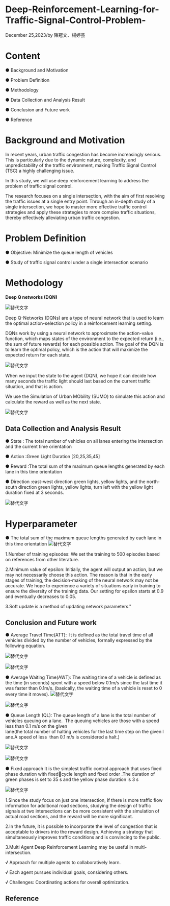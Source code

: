 # Deep-Reinforcement-Learning-for-Traffic-Signal-Control-Problem-
December 25,2023/by 陳冠文、楊婷芸
# Content
● Background and Motivation

● Problem Definition

● Methodology

● Data Collection and Analysis Result

● Conclusion and Future work  

● Reference  
# Background and Motivation
In recent years, urban traffic congestion has become increasingly serious. This is particularly due to the dynamic nature, complexity, and unpredictability of the traffic environment, making Traffic Signal Control (TSC) a highly challenging issue.

In this study, we will use deep reinforcement learning to address the problem of traffic signal control. 

The research focuses on a single intersection, with the aim of first resolving the traffic issues at a single entry point. 
Through an in-depth study of a single intersection, we hope to master more effective traffic control strategies and apply these strategies to more complex traffic situations, thereby effectively alleviating urban traffic congestion.
# Problem Definition
● Objective: Minimize the queue length of vehicles​

● Study of traffic signal control under a single intersection scenario​

# Methodology
**Deep Q networks (DQN)​**

![替代文字](https://github.com/YUN0626/Deep-Reinforcement-Learning-for-Traffic-Signal-Control-Problem-/blob/main/Figure/DQN.jpg)



Deep Q-Networks (DQNs) are a type of neural network that is used to learn the optimal action-selection policy in a reinforcement learning setting.​

DQNs work by using a neural network to approximate the action-value function, which maps states of the environment to the expected return (i.e., the sum of future rewards) for each possible action. The goal of the DQN is to learn the optimal policy, which is the action that will maximize the expected return for each state.​

![替代文字](https://github.com/YUN0626/Deep-Reinforcement-Learning-for-Traffic-Signal-Control-Problem-/blob/main/Figure/ora-rl.jpg)


When we input the state to the agent (DQN), we hope it can decide how many seconds the traffic light should last based on the current traffic situation, and that is action.​

We use the Simulation of Urban MObility (SUMO) to simulate this action and calculate the reward as well as the next state. ​

![替代文字](https://github.com/YUN0626/Deep-Reinforcement-Learning-for-Traffic-Signal-Control-Problem-/blob/main/Figure/sumo.jpg)


## Data Collection and Analysis Result
● State : The total number of vehicles on all lanes entering the intersection and the current time orientation

● Action :Green Light Duration [20,25,35,45]

● Reward :The total sum of the maximum queue lengths generated by each lane in this time orientation

● Direction :east-west direction green lights, yellow lights, and the north-south direction green lights, yellow lights, turn left  with the yellow light duration fixed at 3 seconds. 

![替代文字](https://github.com/YUN0626/Deep-Reinforcement-Learning-for-Traffic-Signal-Control-Problem-/blob/main/Figure/Direction.jpg)


# Hyperparameter

● The total sum of the maximum queue lengths generated by each lane in this time orientation
 ![替代文字](https://github.com/YUN0626/Deep-Reinforcement-Learning-for-Traffic-Signal-Control-Problem-/blob/main/Figure/Hyperparameter.jpg)


1.Number of training episodes: We set the training to 500 episodes based on references from other literature.

2.Minimum value of epsilon: Initially, the agent will output an action, but we may not necessarily choose this action. 
The reason is that in the early stages of training, the decision-making of the neural network may not be accurate. 
We hope to experience a variety of situations early in training to ensure the diversity of the training data. Our setting for epsilon starts at 0.9 and eventually decreases to 0.05.

3.Soft update is a method of updating network parameters."

## Conclusion and Future work  
● Average Travel Time(ATT):
 It is defined as the total travel time of all vehicles divided by the number of vehicles, formally expressed by the following equation.
 
 ![替代文字](https://github.com/YUN0626/Deep-Reinforcement-Learning-for-Traffic-Signal-Control-Problem-/blob/main/Figure/ATT.jpg)

![替代文字](https://github.com/YUN0626/Deep-Reinforcement-Learning-for-Traffic-Signal-Control-Problem-/blob/main/Figure/travel%20time.png)


● Average Waiting Time(AWT):
The waiting time of a vehicle is defined as the time (in seconds) spent with a speed below 0.1m/s since the last time it was faster than 0.1m/s.
(basically, the waiting time of a vehicle is reset to 0 every time it moves).
![替代文字](https://github.com/YUN0626/Deep-Reinforcement-Learning-for-Traffic-Signal-Control-Problem-/blob/main/Figure/AWT.jpg)

![替代文字](https://github.com/YUN0626/Deep-Reinforcement-Learning-for-Traffic-Signal-Control-Problem-/blob/main/Figure/waitingtime.png)

● Queue Length (QL):
The queue length of a lane is the total number of vehicles queuing on a lane. 
The queuing vehicles are those with a speed less than 0.1 m/s on the given lane(the total number of halting vehicles for the last time step on the given lane.A speed of less  than 0.1 m/s is considered a halt.)

![替代文字](https://github.com/YUN0626/Deep-Reinforcement-Learning-for-Traffic-Signal-Control-Problem-/blob/main/Figure/QL.jpg)

![替代文字](https://github.com/YUN0626/Deep-Reinforcement-Learning-for-Traffic-Signal-Control-Problem-/blob/main/Figure/queuelength.png)


● Fixed approach
It is the simplest traffic control approach that uses fixed phase duration with fixedcycle length and fixed order .The duration of green phases is set to 35 s and the yellow phase duration is 3 s


![替代文字](https://github.com/YUN0626/Deep-Reinforcement-Learning-for-Traffic-Signal-Control-Problem-/blob/main/Figure/%E6%AF%94%E8%BC%83.jpg)


1.Since the study focus on just one intersection, If there is more traffic flow information for additional road sections,
studying the design of traffic signals at two intersections can be more consistent with the simulation of actual road sections, and the reward will be more significant.

2.In the future, it is possible to incorporate the level of congestion that is acceptable to drivers into the reward design.
Achieving a strategy that simultaneously improves traffic conditions and is convincing to the public.

3.Multi Agent Deep Reinforcement Learning may be useful in multi- intersection.​

√ Approach for multiple agents to collaboratively learn.

√ Each agent pursues individual goals, considering others.

√ Challenges: Coordinating actions for overall optimization.


## Reference  

